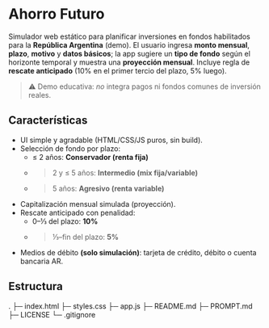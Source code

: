 # Ahorro Futuro

Simulador web estático para planificar inversiones en fondos habilitados para la **República Argentina** (demo). El usuario ingresa **monto mensual**, **plazo**, **motivo** y **datos básicos**; la app sugiere un **tipo de fondo** según el horizonte temporal y muestra una **proyección mensual**. Incluye regla de **rescate anticipado** (10% en el primer tercio del plazo, 5% luego).

> ⚠️ Demo educativa: _no_ integra pagos ni fondos comunes de inversión reales.

## Características
- UI simple y agradable (HTML/CSS/JS puros, sin build).
- Selección de fondo por plazo:
  - ≤ 2 años: **Conservador (renta fija)**  
  - > 2 y ≤ 5 años: **Intermedio (mix fija/variable)**  
  - > 5 años: **Agresivo (renta variable)**
- Capitalización mensual simulada (proyección).
- Rescate anticipado con penalidad:
  - 0–⅓ del plazo: **10%**  
  - >⅓–fin del plazo: **5%**
- Medios de débito **(solo simulación)**: tarjeta de crédito, débito o cuenta bancaria AR.

## Estructura
.
├─ index.html
├─ styles.css
├─ app.js
├─ README.md
├─ PROMPT.md
├─ LICENSE
└─ .gitignore